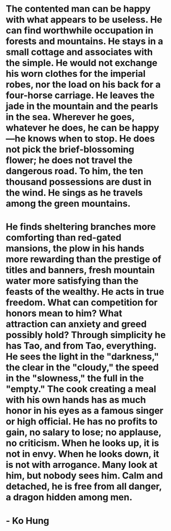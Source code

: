 # The contented man can be happy with what appears to be useless. He can find worthwhile occupation in forests and mountains. He stays in a small cottage and associates with the simple. He would not exchange his worn clothes for the imperial robes, nor the load on his back for a four-horse carriage. He leaves the jade in the mountain and the pearls in the sea. Wherever he goes, whatever he does, he can be happy—he knows when to stop. He does not pick the brief-blossoming flower; he does not travel the dangerous road. To him, the ten thousand possessions are dust in the wind. He sings as he travels among the green mountains.

# He finds sheltering branches more comforting than red-gated mansions, the plow in his hands more rewarding than the prestige of titles and banners, fresh mountain water more satisfying than the feasts of the wealthy. He acts in true freedom. What can competition for honors mean to him? What attraction can anxiety and greed possibly hold? Through simplicity he has Tao, and from Tao, everything. He sees the light in the "darkness," the clear in the "cloudy," the speed in the "slowness," the full in the "empty." The cook creating a meal with his own hands has as much honor in his eyes as a famous singer or high official. He has no profits to gain, no salary to lose; no applause, no criticism. When he looks up, it is not in envy. When he looks down, it is not with arrogance. Many look at him, but nobody sees him. Calm and detached, he is free from all danger, a dragon hidden among men.

# - Ko Hung
